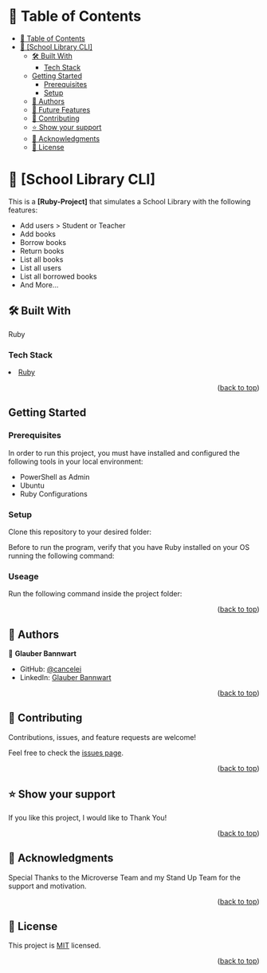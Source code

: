 <!-- TABLE OF CONTENTS -->

# 📗 Table of Contents

- [📗 Table of Contents](#-table-of-contents)
- [📖 \[School Library CLI\] ](#about-project)
  - [🛠 Built With ](#built-with)
    - [Tech Stack ](#tech-stack)
  - [Getting Started](#getting-started)
    - [Prerequisites](#prerequisites)
    - [Setup](#setup)
  - [👥 Authors ](#authors)
  - [🔭 Future Features ](#-future-features-)
  - [🤝 Contributing ](#-contributing-)
  - [⭐️ Show your support ](#️-show-your-support-)
  - [🙏 Acknowledgments ](#acknowledgments)
  - [📝 License ](#license)

<!-- PROJECT DESCRIPTION -->

# 📖 [School Library CLI] <a name="about-project"></a>

This is a **[Ruby-Project]** that simulates a School Library with the following features:

- Add users > Student or Teacher
- Add books
- Borrow books
- Return books
- List all books
- List all users
- List all borrowed books
- And More...

## 🛠 Built With <a name="built-with"></a>

Ruby

### Tech Stack <a name="tech-stack"></a>

<!-- Fix <a href="https://gorails.com/setup/windows/11">Ruby</a></li> -->

<li><a href="https://ruby-doc.org/core-3.0.2/">Ruby</a></li>

<p align="right">(<a href="#readme-top">back to top</a>)</p>

<!-- GETTING STARTED -->

## Getting Started

### Prerequisites

In order to run this project, you must have installed and configured the following tools in your local environment:

- PowerShell as Admin
- Ubuntu
- Ruby Configurations

### Setup

Clone this repository to your desired folder:

<!--
Example commands:

```sh
  cd my-folder
  git@github.com:cancelei/Morse-Code-in-Ruby.git
```

--->

Before to run the program, verify that you have Ruby installed on your OS running the following command:

<!--
```sh
   ruby -v
```
--->

### Useage

Run the following command inside the project folder:

<!--
```sh
    decode.rb
```
--->

<p align="right">(<a href="#readme-top">back to top</a>)</p>

<!-- AUTHORS -->

## 👥 Authors <a name="authors"></a>

👤 **Glauber Bannwart**

- GitHub: [@cancelei](https://github.com/cancelei)
- LinkedIn: [Glauber Bannwart](https://www.linkedin.com/in/gbannwart/)

<p align="right">(<a href="#readme-top">back to top</a>)</p>

<!-- CONTRIBUTING -->

## 🤝 Contributing <a name="contributing"></a>

Contributions, issues, and feature requests are welcome!

Feel free to check the [issues page](https://github.com/cancelei/school-library-CLI/issues).

<p align="right">(<a href="#readme-top">back to top</a>)</p>

<!-- SUPPORT -->

## ⭐️ Show your support <a name="support"></a>

If you like this project, I would like to Thank You!

<p align="right">(<a href="#readme-top">back to top</a>)</p>

<!-- ACKNOWLEDGEMENTS -->

## 🙏 Acknowledgments <a name="acknowledgements"></a>

Special Thanks to the Microverse Team and my Stand Up Team for the support and motivation.

<p align="right">(<a href="#readme-top">back to top</a>)</p>

<!-- LICENSE -->

## 📝 License <a name="license"></a>

This project is [MIT](./LICENSE.md) licensed.

<p align="right">(<a href="#readme-top">back to top</a>)</p>
